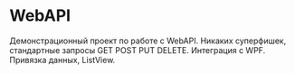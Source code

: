 # WebAPI
Демонстрационный проект по работе с WebAPI. Никаких суперфишек, стандартные запросы GET POST PUT DELETE. 
Интеграция с WPF. Привязка данных, ListView.
